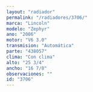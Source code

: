 ```yaml
---
layout: "radiador"
permalink: "/radiadores/3706/"
marca: "Lincoln"
modelo: "Zephyr"
ano: "2006"
motor: "V6 3.0"
transmision: "Automática"
parte: "438057"
clima: "Con clima"
alto: "25 3/4"
ancho: "16 7/8"
observaciones: ""
id: "3706"
---
```


